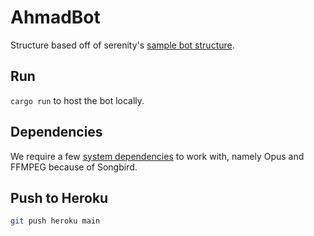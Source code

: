 # AhmadBot

Structure based off of serenity's [sample bot structure](https://github.com/serenity-rs/serenity/tree/current/examples/e06_sample_bot_structure).

## Run

`cargo run` to host the bot locally.

## Dependencies

We require a few [system dependencies](https://github.com/serenity-rs/songbird#dependencies) to work with, namely Opus and FFMPEG because of Songbird.


## Push to Heroku

```bash
git push heroku main
```